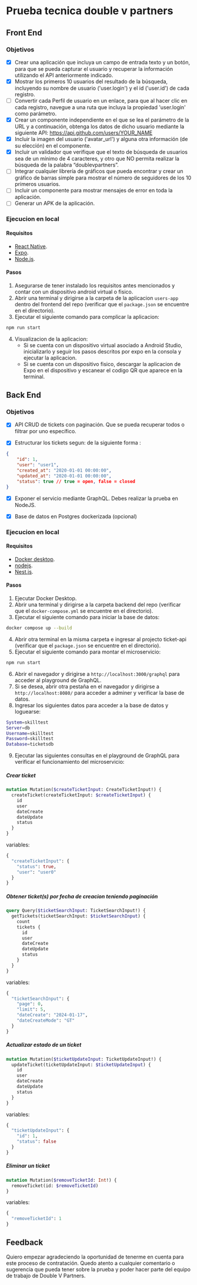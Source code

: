 # Prueba tecnica double v partners

## Front End

### Objetivos
- [x] Crear una aplicación que incluya un campo de entrada texto y un botón, para que se pueda capturar el usuario y recuperar la información utilizando el API anteriormente indicado.
- [x] Mostrar los primeros 10 usuarios del resultado de la búsqueda, incluyendo su nombre de usuario ('user.login') y el id ('user.id') de cada registro.
- [ ] Convertir cada Perfil de usuario en un enlace, para que al hacer clic en cada registro, navegue a una ruta que incluya la propiedad 'user.login' como
parámetro.
- [x] Crear un componente independiente en el que se lea el parámetro de la URL y a continuación, obtenga los datos de dicho usuario mediante la siguiente API: https://api.github.com/users/YOUR_NAME
- [x] Incluir la imagen del usuario ('avatar_url') y alguna otra información (de su elección) en el componente.
- [x] Incluir un validador que verifique que el texto de búsqueda de usuarios sea de un mínimo de 4 caracteres, y otro que NO permita realizar la búsqueda de la palabra “doublevpartners”.
- [ ] Integrar cualquier librería de gráficos que pueda encontrar y crear un gráfico de barras simple para mostrar el número de seguidores de los 10 primeros usuarios.
- [ ] Incluir un componente para mostrar mensajes de error en toda la aplicación.
- [ ] Generar un APK de la aplicación.

### Ejecucion en local

#### Requisitos

- [React Native](https://reactnative.dev/docs/environment-setup).
- [Expo](https://docs.expo.io/get-started/installation/).
- [Node.js](https://nodejs.org/es/download/).

#### Pasos

1. Asegurarse de tener instalado los requisitos antes mencionados y contar con un dispositivo android virtual o fisico.
2. Abrir una terminal y dirigirse a la carpeta de la aplicacion `users-app` dentro del frontend del repo (verificar que el `package.json` se encuentre en el directorio).
3. Ejecutar el siguiente comando para complicar la aplicacion:

```bash
npm run start 
```
4. Visualizacion de la aplicacion:
    - Si se cuenta con un dispositivo virtual asociado a Android Studio, inicializarlo y seguir los pasos descritos por expo en la consola y ejecutar la aplicacion.
    - Si se cuenta con un dispositivo fisico, descargar la aplicacion de Expo en el dispositivo y escanear el codigo QR que aparece en la terminal.

## Back End

### Objetivos
- [X] API CRUD de tickets con paginación. Que se pueda recuperar todos o filtrar por uno específico.

- [X] Estructurar los tickets segun: de la siguiente forma :
```json
{
    "id": 1,
    "user": "user1",
    "created_at": "2020-01-01 00:00:00",
    "updated_at": "2020-01-01 00:00:00",
    "status": true // true = open, false = closed
}
```

- [x] Exponer el servicio mediante GraphQL. Debes
realizar la prueba en NodeJS.

- [x] Base de datos en Postgres dockerizada (opcional)

### Ejecucion en local

#### Requisitos

- [Docker desktop](https://www.docker.com/products/docker-desktop).
- [nodejs](https://nodejs.org/es/download/).
- [Nest.js](https://docs.nestjs.com/first-steps).

#### Pasos

1. Ejecutar Docker Desktop.
2. Abrir una terminal y dirigirse a la carpeta backend del repo (verificar que el `docker-compose.yml` se encuentre en el directorio).
3. Ejecutar el siguiente comando para iniciar la base de datos:

```bash
docker compose up --build
```

4. Abrir otra terminal en la misma carpeta e ingresar al projecto ticket-api (verificar que el `package.json` se encuentre en el directorio).
5. Ejecutar el siguiente comando para montar el microservicio:

```bash
npm run start
```
6. Abrir el navegador y dirigirse a `http://localhost:3000/graphql` para acceder al playground de GraphQL.
7. Si se desea, abrir otra pestaña en el navegador y dirigirse a `http://localhost:8080/` para acceder a adminer y verificar la base de datos.
8. Ingresar los siguientes datos para acceder a la base de datos y loguearse:

```bash
System=skilltest
Server=db
Username=skilltest
Password=skilltest
Database=ticketsdb
```
9. Ejecutar las siguientes consultas en el playground de GraphQL para verificar el funcionamiento del microservicio:

##### Crear ticket

```graphql
mutation Mutation($createTicketInput: CreateTicketInput!) {
  createTicket(createTicketInput: $createTicketInput) {
    id
    user
    dateCreate
    dateUpdate
    status
  }
}
```

variables:

```graphql
{
  "createTicketInput": {
    "status": true,
    "user": "user0"
  }
}
```

##### Obtener ticket(s) por fecha de creacion teniendo paginación

```graphql
query Query($ticketSearchInput: TicketSearchInput!) {
  getTickets(ticketSearchInput: $ticketSearchInput) {
    count
    tickets {
      id
      user
      dateCreate
      dateUpdate
      status
    }
  }
}
```

variables:

```graphql
{
  "ticketSearchInput": {
    "page": 0,
    "limit": 5,
    "dateCreate": "2024-01-17",
    "dateCreateMode": "GT"
  }
}
```

##### Actualizar estado de un ticket

```graphql
mutation Mutation($ticketUpdateInput: TicketUpdateInput!) {
  updateTicket(ticketUpdateInput: $ticketUpdateInput) {
    id
    user
    dateCreate
    dateUpdate
    status
  }
}
```

variables:

```graphql
{
  "ticketUpdateInput": {
    "id": 1,
    "status": false
  }
}
```

##### Eliminar un ticket

```graphql
mutation Mutation($removeTicketId: Int!) {
  removeTicket(id: $removeTicketId)
}
```

variables:

```graphql
{
  "removeTicketId": 1
}
```

## Feedback

Quiero empezar agradeciendo la oportunidad de tenerme en cuenta para este proceso de contratación. Quedo atento a cualquier comentario o sugerencia que pueda tener sobre la prueba y poder hacer parte del equipo de trabajo de Double V Partners.

